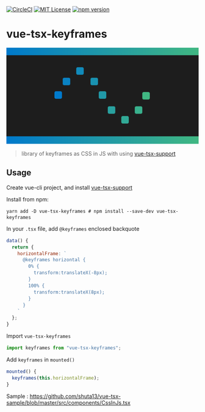 [![CircleCI](https://circleci.com/gh/shuta13/vue-tsx-keyframes.svg?style=svg)](https://circleci.com/gh/shuta13/vue-tsx-keyframes)
[![MIT License](http://img.shields.io/badge/license-MIT-blue.svg?style=flat)](https://github.com/shuta13/vue-tsx-keyframes/blob/master/LICENSE)
[![npm version](https://badge.fury.io/js/vue-tsx-keyframes.svg)](https://badge.fury.io/js/vue-tsx-keyframes)

# vue-tsx-keyframes
![](https://github.com/shuta13/vue-tsx-keyframes/blob/master/public/logo.png)

> library of keyframes as CSS in JS with using [vue-tsx-support](https://github.com/wonderful-panda/vue-tsx-support)

## Usage
Create vue-cli project, and install [vue-tsx-support](https://github.com/wonderful-panda/vue-tsx-support)

Install from npm:
```shell
yarn add -D vue-tsx-keyframes # npm install --save-dev vue-tsx-keyframes
```

In your `.tsx` file, add `@keyframes` enclosed backquote
```javascript
data() {
  return {
    horizontalFrame: `
      @keyframes horizontal {
        0% {
          transform:translateX(-8px);
        }
        100% {
          transform:translateX(8px);
        }
      }
    `
  };
}
```

Import `vue-tsx-keyframes`
```javascript
import keyframes from "vue-tsx-keyframes";
```

Add `keyframes` in `mounted()`
```javascript
mounted() {
  keyframes(this.horizontalFrame);
}
```

Sample : <https://github.com/shuta13/vue-tsx-sample/blob/master/src/components/CssInJs.tsx>